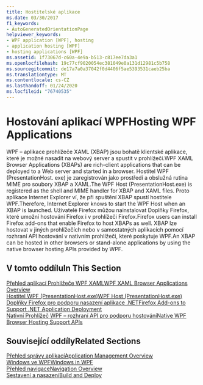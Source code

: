 ```yaml
---
title: Hostitelské aplikace
ms.date: 03/30/2017
f1_keywords:
- AutoGeneratedOrientationPage
helpviewer_keywords:
- WPF application [WPF], hosting
- application hosting [WPF]
- hosting applications [WPF]
ms.assetid: 1f73067d-c60a-4e9a-b513-c817ee7da3a1
ms.openlocfilehash: 19c77cf9020054ec381049e0a131d12981c5b758
ms.sourcegitcommit: de17a7a0a37042f0d4406f5ae5393531caeb25ba
ms.translationtype: MT
ms.contentlocale: cs-CZ
ms.lasthandoff: 01/24/2020
ms.locfileid: "76740535"
---
```

# <a name="hosting-wpf-applications"></a><span data-ttu-id="ee5f2-102">Hostování aplikací WPF</span><span class="sxs-lookup"><span data-stu-id="ee5f2-102">Hosting WPF Applications</span></span>
<span data-ttu-id="ee5f2-103">WPF – aplikace prohlížeče XAML (XBAP) jsou bohatě klientské aplikace, které je možné nasadit na webový server a spustit v prohlížeči.</span><span class="sxs-lookup"><span data-stu-id="ee5f2-103">WPF XAML Browser Applications (XBAPs) are rich-client applications that can be deployed to a Web server and started in a browser.</span></span> <span data-ttu-id="ee5f2-104">Hostitel WPF (PresentationHost. exe) je zaregistrován jako prostředí a obslužná rutina MIME pro soubory XBAP a XAML.</span><span class="sxs-lookup"><span data-stu-id="ee5f2-104">The WPF Host (PresentationHost.exe) is registered as the shell and MIME handler for XBAP and XAML files.</span></span> <span data-ttu-id="ee5f2-105">Proto aplikace Internet Explorer ví, že při spuštění XBAP spustí hostitele WPF.</span><span class="sxs-lookup"><span data-stu-id="ee5f2-105">Therefore, Internet Explorer knows to start the WPF Host when an XBAP is launched.</span></span> <span data-ttu-id="ee5f2-106">Uživatelé Firefox můžou nainstalovat Doplňky Firefox, které umožní hostování Firefox i v prohlížeči Firefox.</span><span class="sxs-lookup"><span data-stu-id="ee5f2-106">Firefox users can install Firefox add-ons that enable Firefox to host XBAPs as well.</span></span> <span data-ttu-id="ee5f2-107">XBAP lze hostovat v jiných prohlížečích nebo v samostatných aplikacích pomocí rozhraní API hostování v nativním prohlížeči, které poskytuje WPF.</span><span class="sxs-lookup"><span data-stu-id="ee5f2-107">An XBAP can be hosted in other browsers or stand-alone applications by using the native browser hosting APIs provided by WPF.</span></span>  
  
## <a name="in-this-section"></a><span data-ttu-id="ee5f2-108">V tomto oddílu</span><span class="sxs-lookup"><span data-stu-id="ee5f2-108">In This Section</span></span>  
 [<span data-ttu-id="ee5f2-109">Přehled aplikací Prohlížeče WPF XAML</span><span class="sxs-lookup"><span data-stu-id="ee5f2-109">WPF XAML Browser Applications Overview</span></span>](wpf-xaml-browser-applications-overview.md)  
   [<span data-ttu-id="ee5f2-110">Hostitel WPF (PresentationHost.exe)</span><span class="sxs-lookup"><span data-stu-id="ee5f2-110">WPF Host (PresentationHost.exe)</span></span>](wpf-host-presentationhost-exe.md)  
  [<span data-ttu-id="ee5f2-111">Doplňky Firefox pro podporu nasazení aplikace .NET</span><span class="sxs-lookup"><span data-stu-id="ee5f2-111">Firefox Add-ons to Support .NET Application Deployment</span></span>](firefox-add-ons-to-support-net-application-deployment.md)  
  [<span data-ttu-id="ee5f2-112">Nativní Prohlížeč WPF – rozhraní API pro podporu hostování</span><span class="sxs-lookup"><span data-stu-id="ee5f2-112">Native WPF Browser Hosting Support APIs</span></span>](native-wpf-browser-hosting-support-apis.md)  
  
## <a name="related-sections"></a><span data-ttu-id="ee5f2-113">Související oddíly</span><span class="sxs-lookup"><span data-stu-id="ee5f2-113">Related Sections</span></span>  
 [<span data-ttu-id="ee5f2-114">Přehled správy aplikací</span><span class="sxs-lookup"><span data-stu-id="ee5f2-114">Application Management Overview</span></span>](application-management-overview.md)  
  [<span data-ttu-id="ee5f2-115">Windows ve WPF</span><span class="sxs-lookup"><span data-stu-id="ee5f2-115">Windows in WPF</span></span>](windows-in-wpf-applications.md)  
  [<span data-ttu-id="ee5f2-116">Přehled navigace</span><span class="sxs-lookup"><span data-stu-id="ee5f2-116">Navigation Overview</span></span>](navigation-overview.md)  
  [<span data-ttu-id="ee5f2-117">Sestavení a nasazení</span><span class="sxs-lookup"><span data-stu-id="ee5f2-117">Build and Deploy</span></span>](building-and-deploying-wpf-applications.md)
